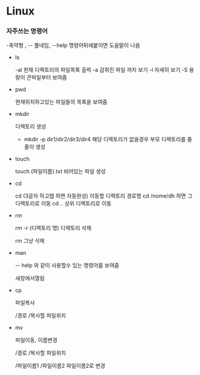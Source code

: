 # Linux

### 자주쓰는 명령어

-축약형 , -- 풀네임,  --help 명령어뒤에붙이면 도움말이 나옴

- ls

  -al 현재 디렉토리의 파일목록 출력 
  -a 감취진 파일 까지 보기
  -l 자세히 보기
  -S  용량이 큰파일부터 보여줌

- pwd 

  현재위치하고있는 파일들의 목록을 보여줌

- mkdir

  디렉토리 생성

  - mkdir -p  dir1/dir2/dir3/dir4   해당 디렉토리가 없을경우 부모 디렉토리를 줄줄이 생성

- touch 

  touch (파일이름).txt  비어있는 파일 생성

- cd

  cd (3글자 하고탭 하면 자동완성)  이동할 디렉토리 경로명
  cd /nome/dh 하면 그디렉토리로 이동
  cd .. 상위 디렉토리로 이동

- rm

  rm -r (디렉토리 명) 디렉토리 삭제

  rm 그냥 삭제

- man

  -- help 와 같이 사용할수 있는 명령어를 보여줌

  새창에서열림

- cp

  파일복사

  /경로 /복사할 파일위치

- mv 

  파일이동, 이름변경

  /경로 /복사할 파일위치

  /파일이름1 /파일이름2  파일이름2로 변경